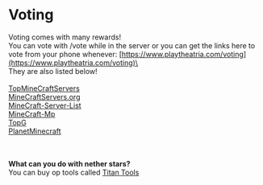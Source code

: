 # Voting

Voting comes with many rewards!\
You can vote with /vote while in the server or you can get the links here to vote from your phone whenever: [https://www.playtheatria.com/voting](https://www.playtheatria.com/voting)\
\
They are also listed below!\
\
[TopMineCraftServers](http://topminecraftservers.org/vote/18343)\
[MineCraftServers.org](https://minecraftservers.org/server/616834)\
[MineCraft-Server-List](https://minecraft-server-list.com/server/478026/vote/)\
[MineCraft-Mp](https://minecraft-mp.com/server-s284521)\
[TopG](https://topg.org/minecraft-servers/server-630138)\
[PlanetMinecraft](https://www.planetminecraft.com/server/theatria/vote/)

\
\
**What can you do with nether stars?**\
You can buy op tools called [Titan Tools](https://docs.playtheatria.com/titan-tools)
